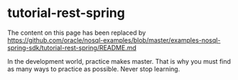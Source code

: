 # tutorial-rest-spring

The content on this page has been replaced by https://github.com/oracle/nosql-examples/blob/master/examples-nosql-spring-sdk/tutorial-rest-spring/README.md 

In the development world, practice makes master. That is why you must find as many ways to practice as possible. Never stop learning.

